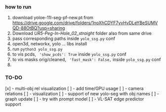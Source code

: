 ### how to run
1. download yoloe-11l-seg-pf-new.pt from https://drive.google.com/drive/folders/1noXhCDYF7yvHvDLeYBeSUMVQD-88OtBQ?usp=sharing
2. Download *UR5-Peg-In-Hole_02_straight* folder also from same drive
3. pass corresponding paths inside `yolo_ssg.py` conf
2. open3d, networkx, yolo ... libs install
3. run `python3 yolo_ssg.py`
4. to vis pcds, ``` 'show_pcds': True``` inside `yolo_ssg.py` conf
5. to vis masks orig/cleaned, ``` 'fast_mask': False,``` inside `yolo_ssg.py` conf
6. 


### TO-DO
[x] - multi-obj rel visualization
[ ] - add time/GPU usage
[ ] - camera relations
[ ] - visualization
[ ] - support of new yolo-seg with obj names
[ ] - graph update
[ ] - try with prompt model
[ ] - VL-SAT edge predictor support